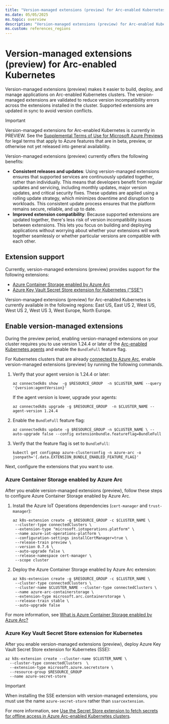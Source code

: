 ```yaml
---
title: "Version-managed extensions (preview) for Arc-enabled Kubernetes"
ms.date: 05/05/2025
ms.topic: overview
description: "Version-managed extensions (preview) for Arc-enabled Kubernetes adds efficiency by helping your extensions work better together."
ms.custom: references_regions
---
```


# Version-managed extensions (preview) for Arc-enabled Kubernetes

Version-managed extensions (preview) makes it easier to build, deploy, and manage applications on Arc-enabled Kubernetes clusters. The version-managed extensions are validated to reduce version incompatibility errors across the extensions installed in the cluster. Supported extensions are updated in sync to avoid version conflicts.

> [!IMPORTANT]
> Version-managed extensions for Arc-enabled Kubernetes is currently in PREVIEW.
> See the [Supplemental Terms of Use for Microsoft Azure Previews](https://azure.microsoft.com/support/legal/preview-supplemental-terms/) for legal terms that apply to Azure features that are in beta, preview, or otherwise not yet released into general availability.

Version-managed extensions (preview) currently offers the following benefits:

- **Consistent releases and updates**: Using version-managed extensions ensures that supported services are continuously updated together, rather than individually. This means that developers benefit from regular updates and servicing, including monthly updates, major version updates, and critical security fixes. These updates are applied using a rolling update strategy, which minimizes downtime and disruption to workloads. This consistent update process ensures that the platform remains secure, reliable, and up to date.
- **Improved extension compatibility**: Because supported extensions are updated together, there's less risk of version incompatibility issues between extensions. This lets you focus on building and deploying applications without worrying about whether your extensions will work together seamlessly or whether particular versions are compatible with each other.

## Extension support

Currently, version-managed extensions (preview) provides support for the following extensions:

- [Azure Container Storage enabled by Azure Arc](/azure/azure-arc/container-storage/overview)
- [Azure Key Vault Secret Store extension for Kubernetes ("SSE")](/azure/azure-arc/kubernetes/secret-store-extension?tabs=arc-k8s)

Version-managed extensions (preview) for Arc-enabled Kubernetes is currently available in the following regions: East US, East US 2, West US, West US 2, West US 3, West Europe, North Europe.

## Enable version-managed extensions

During the preview period, enabling version-managed extensions on your cluster requires you to use version 1.24.4 or later of the [Arc-enabled Kubernetes agents](release-notes.md) and enable the `BundleFull` feature flag.

For Kubernetes clusters that are already [connected to Azure Arc](quickstart-connect-cluster.md), enable version-managed extensions (preview) by running the following commands.

1. Verify that your agent version is 1.24.4 or later:

   `az connectedk8s show  -g $RESOURCE_GROUP  -n $CLUSTER_NAME --query '{version:agentVersion}'`

   If the agent version is lower, upgrade your agents:

   `az connectedk8s upgrade -g $RESOURCE_GROUP  -n $CLUSTER_NAME --agent-version 1.24.4`

1. Enable the `BundleFull` feature flag:

   `az connectedk8s update -g $RESOURCE_GROUP -n $CLUSTER_NAME \ --auto-upgrade false --config extensionbundle.featureflag=BundleFull`

1. Verify that the feature flag is set to `BundleFull`:

   `kubectl get configmap azure-clusterconfig -n azure-arc -o jsonpath='{.data.EXTENSION_BUNDLE_ENABLED_FEATURE_FLAG}'`

Next, configure the extensions that you want to use.

### Azure Container Storage enabled by Azure Arc

After you enable version-managed extensions (preview), follow these steps to configure Azure Container Storage enabled by Azure Arc.

1. Install the Azure IoT Operations dependencies (`cert-manager` and `trust-manager`):

   ```azurecli
   az k8s-extension create -g $RESOURCE_GROUP -c $CLUSTER_NAME \
    --cluster-type connectedClusters \
    --extension-type "microsoft.iotoperations.platform" \
    --name azure-iot-operations-platform \
    --configuration-settings installCertManager=true \
    --release-train preview \
    --version 0.7.6 \
    --auto-upgrade false \
    --release-namespace cert-manager \
    --scope cluster
   ```

1. Deploy the Azure Container Storage enabled by Azure Arc extension:

   ```azurecli
   az k8s-extension create -g $RESOURCE_GROUP -c $CLUSTER_NAME \
    --cluster-type connectedClusters \
    --cluster-name $CLUSTER_NAME --cluster-type connectedClusters \
    --name azure-arc-containerstorage \
    --extension-type microsoft.arc.containerstorage \
    --release-train stable \
    --auto-upgrade false
   ```

For more information, see [What is Azure Container Storage enabled by Azure Arc?](/azure/azure-arc/container-storage/overview)

### Azure Key Vault Secret Store extension for Kubernetes

After you enable version-managed extensions (preview), deploy Azure Key Vault Secret Store extension for Kubernetes (SSE):

```azurecli
az k8s-extension create --cluster-name $CLUSTER_NAME \ 
  --cluster-type connectedClusters  \ 
  --extension-type microsoft.azure.secretstore \ 
  --resource-group $RESOURCE_GROUP
  --name azure-secret-store 
```

> [!IMPORTANT]
> When installing the SSE extension with version-managed extensions, you must use the name `azure-secret-store` rather than `ssarcextension`.

For more information, see [Use the Secret Store extension to fetch secrets for offline access in Azure Arc-enabled Kubernetes clusters](/azure/azure-arc/kubernetes/secret-store-extension?tabs=arc-k8s).